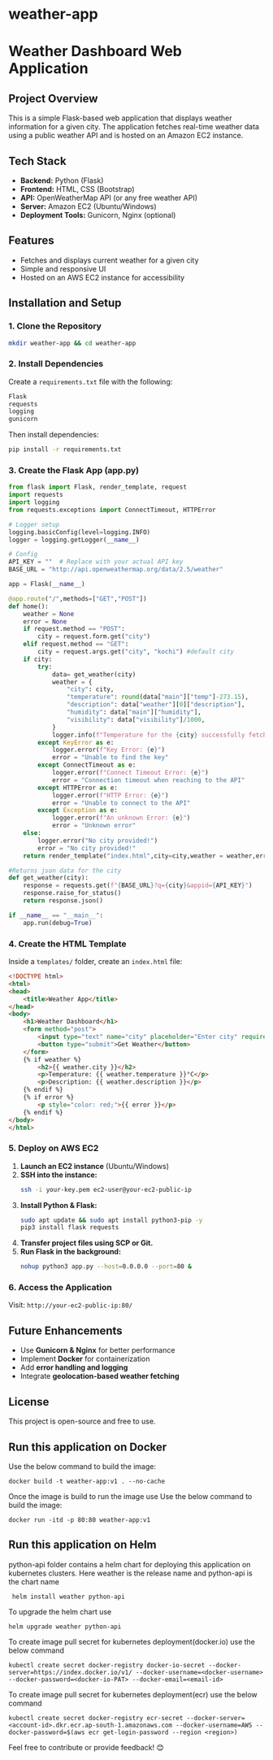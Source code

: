 # weather-app
# Weather Dashboard Web Application

## Project Overview
This is a simple Flask-based web application that displays weather information for a given city. The application fetches real-time weather data using a public weather API and is hosted on an Amazon EC2 instance.

## Tech Stack
- **Backend:** Python (Flask)
- **Frontend:** HTML, CSS (Bootstrap)
- **API:** OpenWeatherMap API (or any free weather API)
- **Server:** Amazon EC2 (Ubuntu/Windows)
- **Deployment Tools:** Gunicorn, Nginx (optional)

## Features
- Fetches and displays current weather for a given city
- Simple and responsive UI
- Hosted on an AWS EC2 instance for accessibility

## Installation and Setup

### 1. Clone the Repository
```sh
mkdir weather-app && cd weather-app
```

### 2. Install Dependencies
Create a `requirements.txt` file with the following:
```txt
Flask
requests
logging
gunicorn
```
Then install dependencies:
```sh
pip install -r requirements.txt
```

### 3. Create the Flask App (app.py)
```python
from flask import Flask, render_template, request
import requests
import logging
from requests.exceptions import ConnectTimeout, HTTPError

# Logger setup
logging.basicConfig(level=logging.INFO)
logger = logging.getLogger(__name__)

# Config
API_KEY = ""  # Replace with your actual API key
BASE_URL = "http://api.openweathermap.org/data/2.5/weather"

app = Flask(__name__)

@app.route("/",methods=["GET","POST"])
def home():
    weather = None
    error = None
    if request.method == "POST":
        city = request.form.get("city")
    elif request.method == "GET":
        city = request.args.get("city", "kochi") #default city
    if city:
        try:
            data= get_weather(city)
            weather = {
                "city": city,
                "temperature": round(data["main"]["temp"]-273.15),
                "description": data["weather"][0]["description"],
                "humidity": data["main"]["humidity"],
                "visibility": data["visibility"]/1000,
            }
            logger.info(f"Temperature for the {city} successfully fetched {weather}")
        except KeyError as e:
            logger.error(f"Key Error: {e}")
            error = "Unable to find the key"
        except ConnectTimeout as e:
            logger.error(f"Connect Timeout Error: {e}")
            error = "Connection timeout when reaching to the API"
        except HTTPError as e:
            logger.error(f"HTTP Error: {e}")
            error = "Unable to connect to the API"
        except Exception as e:
            logger.error(f"An unknown Error: {e}")
            error = "Unknown error"
    else:
        logger.error("No city provided!")
        error = "No city provided!"
    return render_template("index.html",city=city,weather = weather,error=error)

#Returns json data for the city
def get_weather(city):
    response = requests.get(f"{BASE_URL}?q={city}&appid={API_KEY}")
    response.raise_for_status()
    return response.json()

if __name__ == "__main__":
    app.run(debug=True)
```

### 4. Create the HTML Template
Inside a `templates/` folder, create an `index.html` file:
```html
<!DOCTYPE html>
<html>
<head>
    <title>Weather App</title>
</head>
<body>
    <h1>Weather Dashboard</h1>
    <form method="post">
        <input type="text" name="city" placeholder="Enter city" required>
        <button type="submit">Get Weather</button>
    </form>
    {% if weather %}
        <h2>{{ weather.city }}</h2>
        <p>Temperature: {{ weather.temperature }}°C</p>
        <p>Description: {{ weather.description }}</p>
    {% endif %}
    {% if error %}
        <p style="color: red;">{{ error }}</p>
    {% endif %}
</body>
</html>
```

### 5. Deploy on AWS EC2
1. **Launch an EC2 instance** (Ubuntu/Windows)
2. **SSH into the instance:**
   ```sh
   ssh -i your-key.pem ec2-user@your-ec2-public-ip
   ```
3. **Install Python & Flask:**
   ```sh
   sudo apt update && sudo apt install python3-pip -y
   pip3 install flask requests
   ```
4. **Transfer project files using SCP or Git.**
5. **Run Flask in the background:**
   ```sh
   nohup python3 app.py --host=0.0.0.0 --port=80 &
   ```

### 6. Access the Application
Visit: `http://your-ec2-public-ip:80/`

## Future Enhancements
- Use **Gunicorn & Nginx** for better performance
- Implement **Docker** for containerization
- Add **error handling and logging**
- Integrate **geolocation-based weather fetching**

## License
This project is open-source and free to use.

## Run this application on Docker

Use the below command to build the image:
```
docker build -t weather-app:v1 . --no-cache
```
Once the image is build to run the image use 
Use the below command to build the image:
```
docker run -itd -p 80:80 weather-app:v1
```
## Run this application on Helm

python-api folder contains a helm chart for deploying this application
on kubernetes clusters. Here weather is the release name and python-api
is the chart name

```
 helm install weather python-api
```
To upgrade the helm chart  use
```
helm upgrade weather python-api
```
To create image pull secret for kubernetes deployment(docker.io) use the below command
```
kubectl create secret docker-registry docker-io-secret --docker-server=https://index.docker.io/v1/ --docker-username=<docker-username> --docker-password=<docker-io-PAT> --docker-email=<email-id>
```
To create image pull secret for kubernetes deployment(ecr) use the below command
```
kubectl create secret docker-registry ecr-secret --docker-server=<account-id>.dkr.ecr.ap-south-1.amazonaws.com --docker-username=AWS --docker-password=$(aws ecr get-login-password --region <region>)
```

Feel free to contribute or provide feedback! 😊

